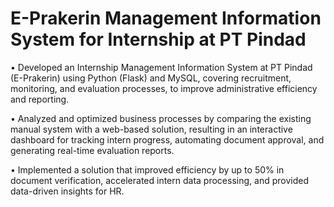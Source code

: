 # E-Prakerin Management Information System for Internship at PT Pindad
•	Developed an Internship Management Information System at PT Pindad (E-Prakerin) using Python (Flask) and MySQL, covering recruitment, monitoring, and evaluation processes, to improve administrative efficiency and reporting.

•	Analyzed and optimized business processes by comparing the existing manual system with a web-based solution, resulting in an interactive dashboard for tracking intern progress, automating document approval, and generating real-time evaluation reports.

•	Implemented a solution that improved efficiency by up to 50% in document verification, accelerated intern data processing, and provided data-driven insights for HR.
